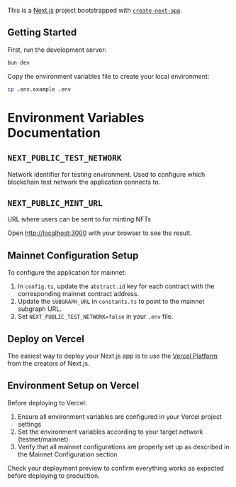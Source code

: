 This is a [Next.js](https://nextjs.org) project bootstrapped with [`create-next-app`](https://nextjs.org/docs/app/api-reference/cli/create-next-app).

## Getting Started

First, run the development server:

```bash
bun dev
```

Copy the environment variables file to create your local environment:

```bash
cp .env.example .env
```

# Environment Variables Documentation

## `NEXT_PUBLIC_TEST_NETWORK`
Network identifier for testing environment. Used to configure which blockchain test network the application connects to.

## `NEXT_PUBLIC_MINT_URL`
URL where users can be sent to for minting NFTs


Open [http://localhost:3000](http://localhost:3000) with your browser to see the result.

## Mainnet Configuration Setup

To configure the application for mainnet:

1. In `config.ts`, update the `abstract.id` key for each contract with the corresponding mainnet contract address.
2. Update the `SUBGRAPH_URL` in `constants.ts` to point to the mainnet subgraph URL.
3. Set `NEXT_PUBLIC_TEST_NETWORK=false` in your `.env` file.

## Deploy on Vercel

The easiest way to deploy your Next.js app is to use the [Vercel Platform](https://vercel.com/new?utm_medium=default-template&filter=next.js&utm_source=create-next-app&utm_campaign=create-next-app-readme) from the creators of Next.js.

## Environment Setup on Vercel

Before deploying to Vercel:

1. Ensure all environment variables are configured in your Vercel project settings
2. Set the environment variables according to your target network (testnet/mainnet)
3. Verify that all mainnet configurations are properly set up as described in the Mainnet Configuration section

Check your deployment preview to confirm everything works as expected before deploying to production.
